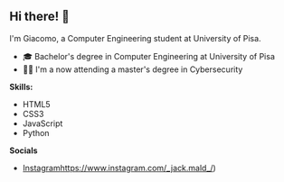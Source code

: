 ## Hi there! 👋

I'm Giacomo, a Computer Engineering student at University of Pisa.

- 🎓 Bachelor's degree in Computer Engineering at University of Pisa
- 👨‍💻 I'm a now attending a master's degree in Cybersecurity

**Skills:**

- <i class="fab fa-html5"></i> HTML5
- <i class="fab fa-css3"></i> CSS3
- <i class="fab fa-js"></i> JavaScript
- <i class="fab fa-python"></i> Python


**Socials**

<i class="fa-brands fa-linkedin"></i>
- [Instagram](https://www.instagram.com/_jack.mald_/)https://www.instagram.com/_jack.mald_/)

